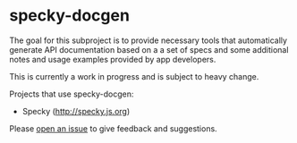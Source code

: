 # specky-docgen

The goal for this subproject is to provide necessary tools that automatically generate API documentation based on a a set of specs and some additional notes and usage examples provided by app developers.

This is currently a work in progress and is subject to heavy change.

Projects that use specky-docgen:

- Specky (http://specky.js.org)

Please [open an issue](https://github.com/speckyjs/specky/issues/new) to give feedback and suggestions.
